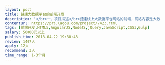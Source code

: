 ```yaml
---                
layout: post       
title: 健康大数据平台的前端开发           
description: '</br>一、项目描述</br>搭建线上大数据平台网站的前端，网站内容是大数据的展示分析、数据管理等。</br></br>二、前端主要功能与特点</br>1. 搭建前端架构及界面</br>2. 数据可视化、交互功能</br>3. 交互性强、需要一些小动画</br></br>三、可参考产品</br>美国公共数据平台：datausa.io、atlas.media.mit.edu</br></br>四、技术要求</br>1. 熟练掌握javascript、HTML5、CSS3、jQuery等基础开发技术；</br>2. 熟练掌握AngularJS、Backbone、Vue、React等框架中的一种或几种，熟悉MVC、MVVM等前端开发模型；</br>3. 熟悉Node.js开发；</br>4. 有gulp等开发经验；</br>5.数据可视化d3.js经验；</br>6.对three.js等webGL有经验为佳；</br></br>倾向北京的团队，可以见面沟通</br>'     
contenturl: https://pro.lagou.com/project/7423.html      
tags: [前端开发,HTML5,AngularJS,NodeJS,jQuery,JavaScript,CSS3,Gulp]            
salary: 50000元以上          
publish_time: 2018-04-22 19:30:43         
review: 1407人                   
apply: 12人                   
recommend: 3人                   
time_range: 1-3个月              
---                 
```

